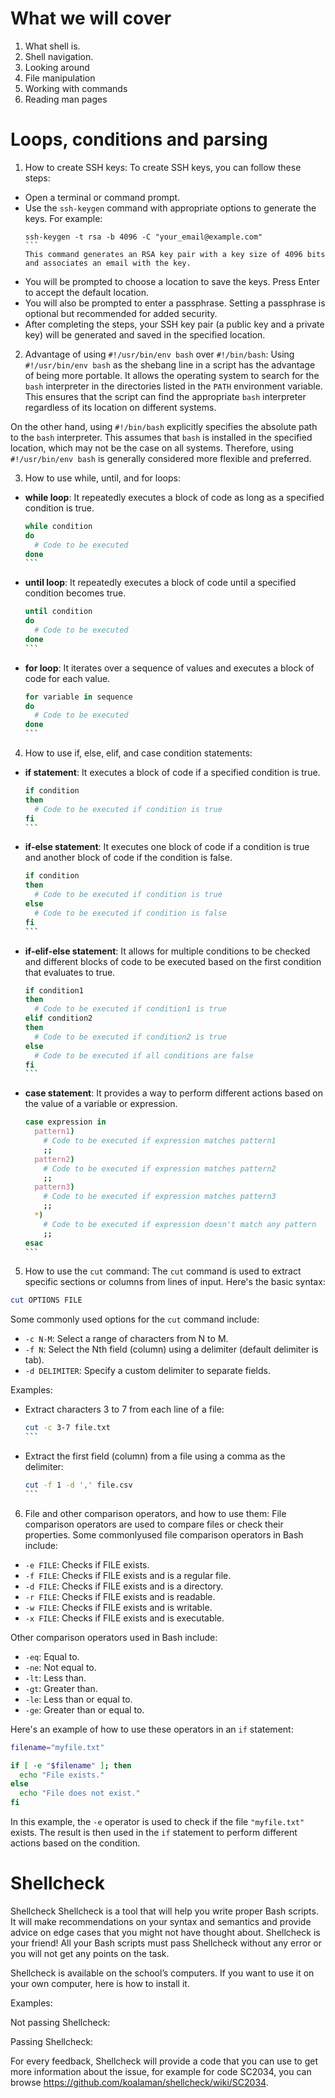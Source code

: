 # What we will cover
1. What shell is.
2. Shell navigation.
3. Looking around
4. File manipulation
5. Working with commands
6. Reading man pages


# Loops, conditions and parsing
1. How to create SSH keys:
To create SSH keys, you can follow these steps:
- Open a terminal or command prompt.
- Use the `ssh-keygen` command with appropriate options to generate the keys. For example:
  ````
  ssh-keygen -t rsa -b 4096 -C "your_email@example.com"
  ```
  This command generates an RSA key pair with a key size of 4096 bits and associates an email with the key.
- You will be prompted to choose a location to save the keys. Press Enter to accept the default location.
- You will also be prompted to enter a passphrase. Setting a passphrase is optional but recommended for added security.
- After completing the steps, your SSH key pair (a public key and a private key) will be generated and saved in the specified location.

2. Advantage of using `#!/usr/bin/env bash` over `#!/bin/bash`:
Using `#!/usr/bin/env bash` as the shebang line in a script has the advantage of being more portable. It allows the operating system to search for the `bash` interpreter in the directories listed in the `PATH` environment variable. This ensures that the script can find the appropriate `bash` interpreter regardless of its location on different systems.

On the other hand, using `#!/bin/bash` explicitly specifies the absolute path to the `bash` interpreter. This assumes that `bash` is installed in the specified location, which may not be the case on all systems. Therefore, using `#!/usr/bin/env bash` is generally considered more flexible and preferred.

3. How to use while, until, and for loops:
- **while loop**: It repeatedly executes a block of code as long as a specified condition is true.
  ````bash
  while condition
  do
    # Code to be executed
  done
  ```

- **until loop**: It repeatedly executes a block of code until a specified condition becomes true.
  ````bash
  until condition
  do
    # Code to be executed
  done
  ```

- **for loop**: It iterates over a sequence of values and executes a block of code for each value.
  ````bash
  for variable in sequence
  do
    # Code to be executed
  done
  ```

4. How to use if, else, elif, and case condition statements:
- **if statement**: It executes a block of code if a specified condition is true.
  ````bash
  if condition
  then
    # Code to be executed if condition is true
  fi
  ```

- **if-else statement**: It executes one block of code if a condition is true and another block of code if the condition is false.
  ````bash
  if condition
  then
    # Code to be executed if condition is true
  else
    # Code to be executed if condition is false
  fi
  ```

- **if-elif-else statement**: It allows for multiple conditions to be checked and different blocks of code to be executed based on the first condition that evaluates to true.
  ````bash
  if condition1
  then
    # Code to be executed if condition1 is true
  elif condition2
  then
    # Code to be executed if condition2 is true
  else
    # Code to be executed if all conditions are false
  fi
  ```

- **case statement**: It provides a way to perform different actions based on the value of a variable or expression.
  ````bash
  case expression in
    pattern1)
      # Code to be executed if expression matches pattern1
      ;;
    pattern2)
      # Code to be executed if expression matches pattern2
      ;;
    pattern3)
      # Code to be executed if expression matches pattern3
      ;;
    *)
      # Code to be executed if expression doesn't match any pattern
      ;;
  esac
  ```

5. How to use the `cut` command:
The `cut` command is used to extract specific sections or columns from lines of input. Here's the basic syntax:
```bash
cut OPTIONS FILE
```
Some commonly used options for the `cut` command include:
- `-c N-M`: Select a range of characters from N to M.
- `-f N`: Select the Nth field (column) using a delimiter (default delimiter is tab).
- `-d DELIMITER`: Specify a custom delimiter to separate fields.

Examples:
- Extract characters 3 to 7 from each line of a file:
  ````bash
  cut -c 3-7 file.txt
  ```

- Extract the first field (column) from a file using a comma as the delimiter:
  ````bash
  cut -f 1 -d ',' file.csv
  ```

6. File and other comparison operators, and how to use them:
File comparison operators are used to compare files or check their properties. Some commonlyused file comparison operators in Bash include:

- `-e FILE`: Checks if FILE exists.
- `-f FILE`: Checks if FILE exists and is a regular file.
- `-d FILE`: Checks if FILE exists and is a directory.
- `-r FILE`: Checks if FILE exists and is readable.
- `-w FILE`: Checks if FILE exists and is writable.
- `-x FILE`: Checks if FILE exists and is executable.

Other comparison operators used in Bash include:

- `-eq`: Equal to.
- `-ne`: Not equal to.
- `-lt`: Less than.
- `-gt`: Greater than.
- `-le`: Less than or equal to.
- `-ge`: Greater than or equal to.

Here's an example of how to use these operators in an `if` statement:

```bash
filename="myfile.txt"

if [ -e "$filename" ]; then
  echo "File exists."
else
  echo "File does not exist."
fi
```

In this example, the `-e` operator is used to check if the file `"myfile.txt"` exists. The result is then used in the `if` statement to perform different actions based on the condition.

# Shellcheck
Shellcheck
Shellcheck is a tool that will help you write proper Bash scripts. It will make recommendations on your syntax and semantics and provide advice on edge cases that you might not have thought about. Shellcheck is your friend! All your Bash scripts must pass Shellcheck without any error or you will not get any points on the task.

Shellcheck is available on the school’s computers. If you want to use it on your own computer, here is how to install it.

Examples:

Not passing Shellcheck:



Passing Shellcheck:



For every feedback, Shellcheck will provide a code that you can use to get more information about the issue, for example for code SC2034, you can browse https://github.com/koalaman/shellcheck/wiki/SC2034.
